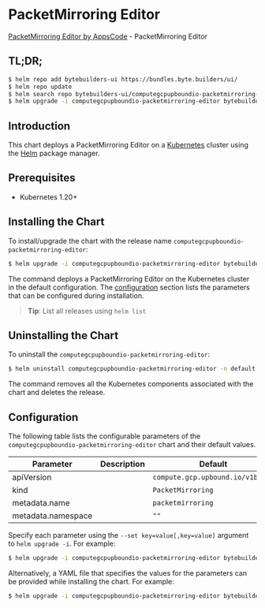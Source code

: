 # PacketMirroring Editor

[PacketMirroring Editor by AppsCode](https://byte.builders) - PacketMirroring Editor

## TL;DR;

```bash
$ helm repo add bytebuilders-ui https://bundles.byte.builders/ui/
$ helm repo update
$ helm search repo bytebuilders-ui/computegcpupboundio-packetmirroring-editor --version=v0.4.18
$ helm upgrade -i computegcpupboundio-packetmirroring-editor bytebuilders-ui/computegcpupboundio-packetmirroring-editor -n default --create-namespace --version=v0.4.18
```

## Introduction

This chart deploys a PacketMirroring Editor on a [Kubernetes](http://kubernetes.io) cluster using the [Helm](https://helm.sh) package manager.

## Prerequisites

- Kubernetes 1.20+

## Installing the Chart

To install/upgrade the chart with the release name `computegcpupboundio-packetmirroring-editor`:

```bash
$ helm upgrade -i computegcpupboundio-packetmirroring-editor bytebuilders-ui/computegcpupboundio-packetmirroring-editor -n default --create-namespace --version=v0.4.18
```

The command deploys a PacketMirroring Editor on the Kubernetes cluster in the default configuration. The [configuration](#configuration) section lists the parameters that can be configured during installation.

> **Tip**: List all releases using `helm list`

## Uninstalling the Chart

To uninstall the `computegcpupboundio-packetmirroring-editor`:

```bash
$ helm uninstall computegcpupboundio-packetmirroring-editor -n default
```

The command removes all the Kubernetes components associated with the chart and deletes the release.

## Configuration

The following table lists the configurable parameters of the `computegcpupboundio-packetmirroring-editor` chart and their default values.

|     Parameter      | Description |                   Default                   |
|--------------------|-------------|---------------------------------------------|
| apiVersion         |             | <code>compute.gcp.upbound.io/v1beta1</code> |
| kind               |             | <code>PacketMirroring</code>                |
| metadata.name      |             | <code>packetmirroring</code>                |
| metadata.namespace |             | <code>""</code>                             |


Specify each parameter using the `--set key=value[,key=value]` argument to `helm upgrade -i`. For example:

```bash
$ helm upgrade -i computegcpupboundio-packetmirroring-editor bytebuilders-ui/computegcpupboundio-packetmirroring-editor -n default --create-namespace --version=v0.4.18 --set apiVersion=compute.gcp.upbound.io/v1beta1
```

Alternatively, a YAML file that specifies the values for the parameters can be provided while
installing the chart. For example:

```bash
$ helm upgrade -i computegcpupboundio-packetmirroring-editor bytebuilders-ui/computegcpupboundio-packetmirroring-editor -n default --create-namespace --version=v0.4.18 --values values.yaml
```
